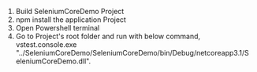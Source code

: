 1) Build SeleniumCoreDemo Project
2) npm install the application <qa-test-tech-master> Project <located inside the SeleniumCoreDemo Project folder>
3)  Open Powershell terminal
4) Go to <SeleniumCoreDemo> Project's root folder and run with below command, 
vstest.console.exe "../SeleniumCoreDemo/SeleniumCoreDemo/bin/Debug/netcoreapp3.1/SeleniumCoreDemo.dll". 
